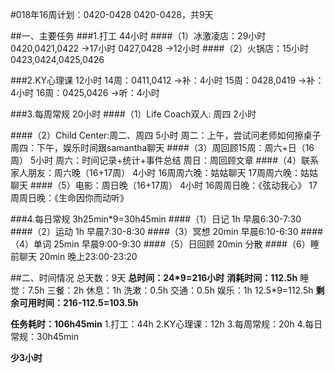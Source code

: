 #018年16周计划：0420-0428
0420-0428，共9天

##一、主要任务
###1.打工  44小时
####（1）冰激凌店：29小时
0420,0421,0422 →17小时
0427,0428 →12小时
####（2）火锅店：15小时
0423,0424,0425,0426

###2.KY心理课   12小时
14周：0411,0412  →补：4小时
15周：0428,0419  →补：4小时
16周：0425,0426  →听：4小时

###3.每周常规  20小时
####（1）Life Coach双人: 周四  2小时

####（2）Child Center:周二、周四    5小时
周二：上午，尝试问老师如何擦桌子
周四：下午，娱乐时间跟samantha聊天
####（3）周回顾15周：周六+日（16周）    5小时
周六：时间记录+统计+事件总结
周日：周回顾文章
####（4）联系家人朋友：周六晚（16+17周）   4小时
16周周六晚：姑姑聊天
17周周六晚：姑姑聊天
####（5）电影：周日晚（16+17周）    4小时
16周周日晚：《弦动我心》
17周周日晚：《生命因你而动听》

###4.每日常规  3h25min*9=30h45min
####（1）日记  1h
早晨6:30-7:30
####（2）运动  1h
早晨7:30-8:30
####（3）冥想  20min
早晨6:10-6:30
####（4）单词  25min
早晨9:00-9:30
####（5）日回顾  20min
分散
####（6）睡前聊天  20min
晚上23:00-23:20

##二、时间情况
总天数：9天
**总时间：24*9=216小时**
**消耗时间：112.5h**
睡觉：7.5h
三餐：2h
休息：1h
洗漱：0.5h
交通：0.5h
娱乐：1h
12.5*9=112.5h
**剩余可用时间：216-112.5=103.5h**

**任务耗时：106h45min**
1.打工：44h
2.KY心理课：12h
3.每周常规：20h
4.每日常规：30h45min

**少3小时**
